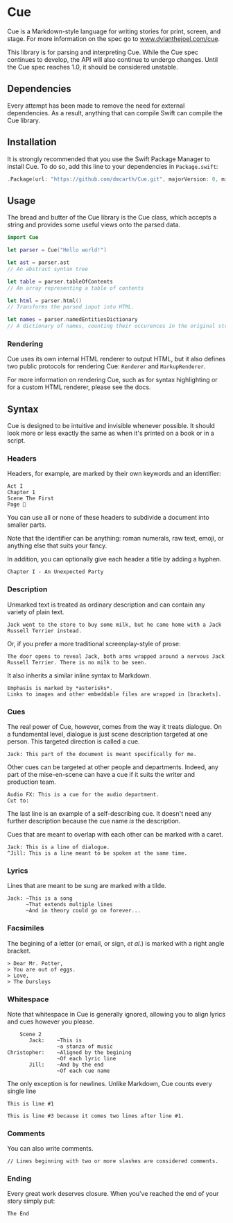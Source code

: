 # Cue
Cue is a Markdown-style language for writing stories for print, screen, and stage. For more information on the spec go to www.dylanthejoel.com/cue.

This library is for parsing and interpreting Cue. While the Cue spec continues to develop, the API will also continue to undergo changes. Until the Cue spec reaches 1.0, it should be considered unstable.

## Dependencies
Every attempt has been made to remove the need for external dependencies. As a result, anything that can compile Swift can compile the Cue library.

## Installation
It is strongly recommended that you use the Swift Package Manager to install Cue. To do so, add this line to your dependencies in `Package.swift`:

```swift
.Package(url: "https://github.com/dmcarth/Cue.git", majorVersion: 0, minor: 4)
```

## Usage
The bread and butter of the Cue library is the Cue class, which accepts a string and provides some useful views onto the parsed data.

```swift
import Cue

let parser = Cue("Hello world!")

let ast = parser.ast 
// An abstract syntax tree

let table = parser.tableOfContents
// An array representing a table of contents

let html = parser.html()
// Transforms the parsed input into HTML.

let names = parser.namedEntitiesDictionary
// A dictionary of names, counting their occurences in the original string
```

### Rendering
Cue uses its own internal HTML renderer to output HTML, but it also defines two public protocols for rendering Cue: `Renderer` and `MarkupRenderer`. 

For more information on rendering Cue, such as for syntax highlighting or for a custom HTML renderer, please see the docs.

## Syntax
Cue is designed to be intuitive and invisible whenever possible. It should look more or less exactly the same as when it's printed on a book or in a script. 

### Headers
Headers, for example, are marked by their own keywords and an identifier:

```
Act I
Chapter 1
Scene The First
Page 💯
```

You can use all or none of these headers to subdivide a document into smaller parts. 

Note that the identifier can be anything: roman numerals, raw text, emoji, or anything else that suits your fancy.

In addition, you can optionally give each header a title by adding a hyphen.

```
Chapter I - An Unexpected Party
```

### Description
Unmarked text is treated as ordinary description and can contain any variety of plain text.

```
Jack went to the store to buy some milk, but he came home with a Jack Russell Terrier instead.
```

Or, if you prefer a more traditional screenplay-style of prose:

```
The door opens to reveal Jack, both arms wrapped around a nervous Jack Russell Terrier. There is no milk to be seen.
```

It also inherits a similar inline syntax to Markdown.

```
Emphasis is marked by *asterisks*.
Links to images and other embeddable files are wrapped in [brackets].
```

### Cues
The real power of Cue, however, comes from the way it treats dialogue. On a fundamental level, dialogue is just scene description targeted at one person. This targeted direction is called a cue.

```
Jack: This part of the document is meant specifically for me.
```

Other cues can be targeted at other people and departments. Indeed, any part of the mise-en-scene can have a cue if it suits the writer and production team.

```
Audio FX: This is a cue for the audio department.
Cut to:
```

The last line is an example of a self-describing cue. It doesn't need any further description because the cue name *is* the description.

Cues that are meant to overlap with each other can be marked with a caret.

```
Jack: This is a line of dialogue.
^Jill: This is a line meant to be spoken at the same time.
```

### Lyrics
Lines that are meant to be sung are marked with a tilde.

```
Jack: ~This is a song
      ~That extends multiple lines
      ~And in theory could go on forever...
```

### Facsimiles
The begining of a letter (or email, or sign, *et al.*) is marked with a right angle bracket.

```
> Dear Mr. Potter,
> You are out of eggs.
> Love,
> The Dursleys
```

### Whitespace
Note that whitespace in Cue is generally ignored, allowing you to align lyrics and cues however you please.

```
	Scene 2
       Jack:	~This is
				~a stanza of music
Christopher:	~Aligned by the begining
				~Of each lyric line
	   Jill:	~And by the end
				~Of each cue name
```

The only exception is for newlines. Unlike Markdown, Cue counts every single line

```
This is line #1

This is line #3 because it comes two lines after line #1.
```

### Comments
You can also write comments.

```
// Lines beginning with two or more slashes are considered comments.
```

### Ending
Every great work deserves closure. When you've reached the end of your story simply put:

```
The End
```
